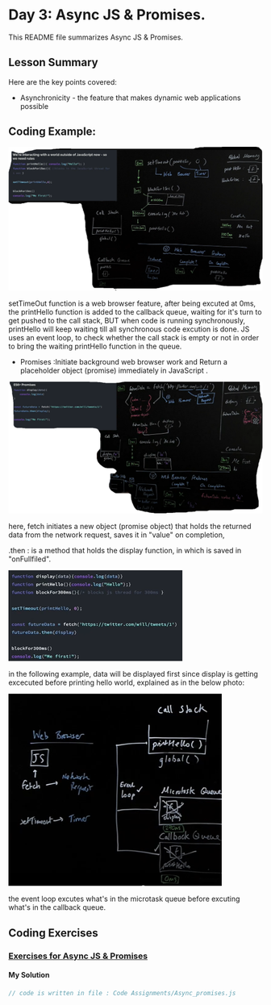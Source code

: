 # Day 3: Async JS & Promises.

This README file summarizes Async JS & Promises. 

## Lesson Summary
Here are the key points covered:

- Asynchronicity - the feature that makes dynamic web applications possible
## Coding Example:

![](./images/Sync%20Prog.png)

setTimeOut function is a web browser feature, after being excuted at 0ms, the printHello function is added to the callback queue,
waiting for it's turn to get pushed to the call stack, BUT when code is running synchronously, printHello will keep waiting till all synchronous code excution is done.
JS uses an event loop, to check whether the call stack is empty or not in order to bring the waiting printHello function in the queue.
- Promises :Initiate background web browser work and Return a placeholder object (promise) immediately in JavaScript .

![](./images/promises.png)

here, fetch initiates a new object (promise object) that holds the returned data from the network request, saves it in "value" on completion,

.then : is a method that holds the display function, in which is saved in "onFullfiled".

![](./images/promises%20example.png)

in the following example, data will be displayed first since display is getting excecuted before printing hello world, explained as in the below photo: 

![](./images/promises%20queues.png)

the event loop excutes what's in the microtask queue before excuting what's in the callback queue.


## Coding Exercises

### [Exercises for Async JS & Promises](https://github.com/orjwan-alrajaby/gsg-expressjs-backend-training-2023/blob/main/learning-sprint-1/week2-day3-tasks/tasks.md)

#### My Solution
```javascript
// code is written in file : Code Assignments/Async_promises.js
```

